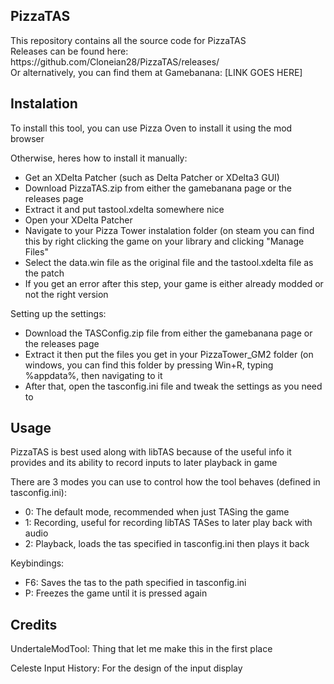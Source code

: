 ## PizzaTAS ##

<p>This repository contains all the source code for PizzaTAS<br>
Releases can be found here: https://github.com/Cloneian28/PizzaTAS/releases/<br>
Or alternatively, you can find them at Gamebanana: [LINK GOES HERE]<p>

## Instalation ##
To install this tool, you can use Pizza Oven to install it using the mod browser

Otherwise, heres how to install it manually:
- Get an XDelta Patcher (such as Delta Patcher or XDelta3 GUI)
- Download PizzaTAS.zip from either the gamebanana page or the releases page
- Extract it and put tastool.xdelta somewhere nice
- Open your XDelta Patcher
- Navigate to your Pizza Tower instalation folder (on steam you can find this by right clicking the game on your library and clicking "Manage Files"
- Select the data.win file as the original file and the tastool.xdelta file as the patch
- If you get an error after this step, your game is either already modded or not the right version

Setting up the settings:
- Download the TASConfig.zip file from either the gamebanana page or the releases page
- Extract it then put the files you get in your PizzaTower_GM2 folder (on windows, you can find this folder by pressing Win+R, typing %appdata%, then navigating to it
- After that, open the tasconfig.ini file and tweak the settings as you need to

## Usage ##
<p>PizzaTAS is best used along with libTAS because of the useful info it provides and its ability to record inputs to later playback in game</p>

There are 3 modes you can use to control how the tool behaves (defined in tasconfig.ini):
- 0: The default mode, recommended when just TASing the game
- 1: Recording, useful for recording libTAS TASes to later play back with audio
- 2: Playback, loads the tas specified in tasconfig.ini then plays it back

Keybindings:
- F6: Saves the tas to the path specified in tasconfig.ini
- P: Freezes the game until it is pressed again

## Credits ##
UndertaleModTool: Thing that let me make this in the first place

Celeste Input History: For the design of the input display
